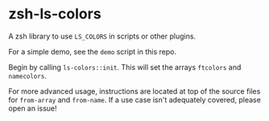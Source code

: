 # zsh-ls-colors

A zsh library to use `LS_COLORS` in scripts or other plugins.

For a simple demo, see the `demo` script in this repo.

Begin by calling `ls-colors::init`.
This will set the arrays `ftcolors` and `namecolors`.

For more advanced usage,
instructions are located at top of the source files for `from-array` and `from-name`.
If a use case isn't adequately covered,
please open an issue!

